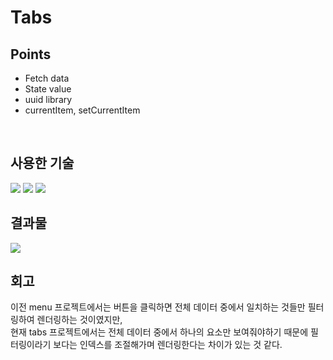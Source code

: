 # Tabs

## Points

- Fetch data
- State value
- uuid library
- currentItem, setCurrentItem

<br />

## 사용한 기술

<img src="https://img.shields.io/badge/react-61DAFB?style=for-the-badge&logo=react&logoColor=black">
<img src="https://img.shields.io/badge/react_icons-555555?style=for-the-badge">
<img src="https://img.shields.io/badge/uuid-555555?style=for-the-badge">

<br />

## 결과물

<img src="https://github.com/pyozz/react-projects-course/assets/92071025/b9ee11bd-6f7d-4833-8906-8753799efcea" />

<br />

## 회고

이전 menu 프로젝트에서는 버튼을 클릭하면 전체 데이터 중에서 일치하는 것들만 필터링하여 렌더링하는 것이였지만,<br />
현재 tabs 프로젝트에서는 전체 데이터 중에서 하나의 요소만 보여줘야하기 때문에 필터링이라기 보다는 인덱스를 조절해가며 렌더링한다는 차이가 있는 것 같다.
